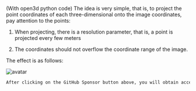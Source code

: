 (With open3d python code) The idea is very simple, that is, to project the point coordinates of each three-dimensional onto the image coordinates, pay attention to the points: 

 1. When projecting, there is a resolution parameter, that is, a point is projected every few meters 

 2. The coordinates should not overflow the coordinate range of the image. 

 The effect is as follows: 

 ![avatar]( 4948d41841f84c058eb88c561346182a.png) 

  ```python  
After clicking on the GitHub Sponsor button above, you will obtain access permissions to my private code repository ( https://github.com/slowlon/my_code_bar ) to view this blog code. By searching the code number of this blog, you can find the code you need, code number is: 2024020309574625517
  ```  
